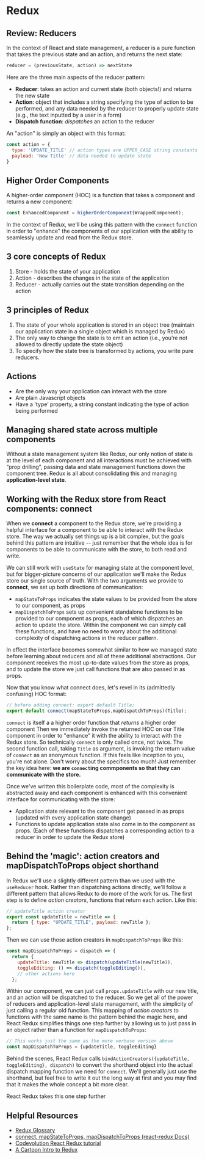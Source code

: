 # Redux

## Review: Reducers
In the context of React and state management, a reducer is a pure function that takes the previous state and an action, and returns the next state:
```javascript
reducer = (previousState, action) => nextState
```

Here are the three main aspects of the reducer pattern:
* **Reducer**: takes an action and current state (both objects!) and returns the new state
* **Action**: object that includes a string specifying the type of action to be performed, and any data needed by the reducer to properly update state (e.g., the text inputted by a user in a form)
* **Dispatch function**: *dispatches* an action to the reducer

An "action" is simply an object with this format:
```javascript
const action = {
  type: 'UPDATE_TITLE' // action types are UPPER_CASE string constants by convention
  payload: 'New Title' // data needed to update state
}
```

## Higher Order Components
A higher-order component (HOC) is a function that takes a component and returns a new component:
```javascript
const EnhancedComponent = higherOrderComponent(WrappedComponent);
```

In the context of Redux, we'll be using this pattern with the `connect` function in order to "enhance" the components of our application with the ability to seamlessly update and read from the Redux store.

## 3 core concepts of Redux
1. Store - holds the state of your application
2. Action - describes the changes in the state of the application
3. Reducer - actually carries out the state transition depending on the action

## 3 principles of Redux
1. The state of your whole application is stored in an object tree (maintain our application state in a single object which is managed by Redux)
2. The only way to change the state is to emit an action (i.e., you’re not allowed to directly update the state object)
3. To specify how the state tree is transformed by actions, you write pure reducers.

## Actions
* Are the only way your application can interact with the store
* Are plain Javascript objects
* Have a 'type’ property, a string constant indicating the type of action being performed 

## Managing shared state across multiple components
Without a state management system like Redux, our only notion of state is at the level of each component and all interactions must be achieved with “prop drilling”, passing data and state management functions down the component tree. Redux is all about consolidating this and managing **application-level state**.

## Working with the Redux store from React components: connect
When we **connect** a component to the Redux store, we're providing a helpful interface for a component to be able to interact with the Redux store. The way we actually set things up is a bit complex, but the goals behind this pattern are intuitive -- just remember that the whole idea is for components to be able to communicate with the store, to both read and write.

We can still work with `useState` for managing state at the component level, but for bigger-picture concerns of our application we'll make the Redux store our single source of truth. With the two arguments we provide to **connect**, we set up both directions of communication:
* `mapStateToProps` indicates the state values to be provided from the store to our component, as props
* `mapDispatchToProps` sets up convenient standalone functions to be provided to our component as props, each of which dispatches an action to update the store. Within the component we can simply call these functions, and have no need to worry about the additional complexity of dispatching actions in the reducer pattern. 

In effect the interface becomes somewhat similar to how we managed state before learning about reducers and all of these additional abstractions. Our component receives the most up-to-date values from the store as props, and to update the store we just call functions that are also passed in as props.

Now that you know what connect does, let's revel in its (admittedly confusing) HOC format:
```javascript
// before adding connect: export default Title;
export default connect(mapStateToProps,mapDispatchToProps)(Title);
```

`connect` is itself a  a higher order function that *returns* a higher order component Then we immediately invoke the returned HOC on our Title component in order to "enhance" it with the ability to interact with the Redux store. So technically `connect` is only called once, not twice. The second function call, taking `Title` as argument, is invoking the return value of `connect` as an anonymous function. If this feels like Inception to you, you're not alone. Don't worry about the specifics too much! Just remember the key idea here: **we are `connect`ing commponents so that they can communicate with the store.**

Once we've written this boilerplate code, most of the complexity is abstracted away and each component is enhanced with this convenient interface for communicating with the store:
* Application state relevant to the component get passed in as props (updated with every application state change)
* Functions to update application state also come in to the component as props. (Each of these functions dispatches a corresponding action to a reducer in order to update the Redux store)

## Behind the 'magic': action creators and mapDispatchToProps object shorthand
In Redux we'll use a slightly different pattern than we used with the `useReducer` hook. Rather than dispatching actions directly, we'll follow a different pattern that allows Redux to do more of the work for us. The first step is to define  *action creators*, functions that return each action. Like this:

```javascript
// updateTitle action creator
export const updateTitle = newTitle => {
  return { type: "UPDATE_TITLE", payload: newTitle };
};
```
Then we can use those action creators in `mapDispatchToProps` like this:
```javascript
const mapDispatchToProps = dispatch => {
  return {
    updateTitle: newTitle => dispatch(updateTitle(newTitle)),
    toggleEditing: () => dispatch(toggleEditing()),
    // other actions here
  };
```
Within our component, we can just call `props.updateTitle` with our new title, and an action will be dispatched to the reducer. So we get all of the power of reducers and application-level state management, with the simplicity of just calling a regular old function. This mapping of *action creators* to functions with the same name is the pattern behind the magic here, and React Redux simplifies things one step further by allowing us to just pass in an object rather than a function for `mapDispatchToProps`:
```javascript
// This works just the same as the more verbose version above
const mapDispatchToProps = {updateTitle, toggleEditing}
```

Behind the scenes, React Redux calls `bindActionCreators({updateTitle, toggleEditing}, dispatch)` to convert the shorthand object into the actual dispatch mapping function we need for `connect`. We'll generally just use the shorthand, but feel free to write it out the long way at first and you may find that it makes the whole concept a bit more clear. 

React Redux takes this one step further
## Helpful Resources
* [Redux Glossary](https://redux.js.org/glossary)
* [connect, mapStateToProps, mapDispatchToProps (react-redux Docs)](https://react-redux.js.org/api/connect)
* [Codevolution React Redux tutorial](https://www.youtube.com/playlist?list=PLC3y8-rFHvwheJHvseC3I0HuYI2f46oAK)
* [A Cartoon Intro to Redux](https://code-cartoons.com/a-cartoon-intro-to-redux-3afb775501a6)
